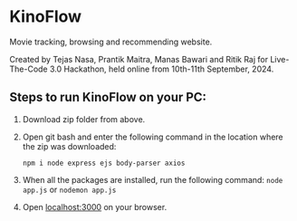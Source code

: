 # KinoFlow

Movie tracking, browsing and recommending website.

Created by Tejas Nasa, Prantik Maitra, Manas Bawari and Ritik Raj for Live-The-Code 3.0 Hackathon, held online from 10th-11th September, 2024.


## Steps to run KinoFlow on your PC:
1. Download zip folder from above.
2. Open git bash and enter the following command in the location where the zip was downloaded:
   
   `npm i node express ejs body-parser axios`
3. When all the packages are installed, run the following command:
   `node app.js`
   or
   `nodemon app.js`
4. Open [localhost:3000](localhost:3000) on your browser.
